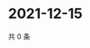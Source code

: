 # 2021-12-15

共 0 条

<!-- BEGIN WEIBO -->
<!-- 最后更新时间 Wed Dec 15 2021 20:24:12 GMT+0800 (China Standard Time) -->

<!-- END WEIBO -->
